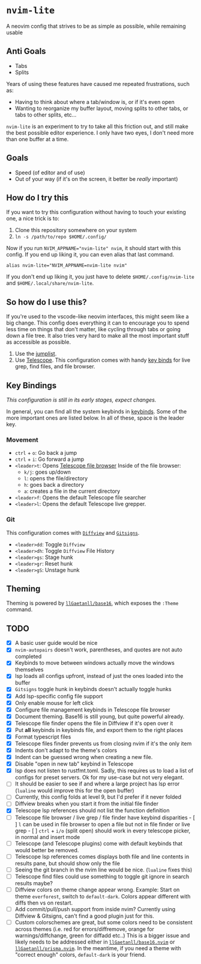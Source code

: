 # `nvim-lite`
A neovim config that strives to be as simple as possible, while remaining usable

## Anti Goals
- Tabs
- Splits

Years of using these features have caused me repeated frustrations, such as:
- Having to think about where a tab/window is, or if it's even open
- Wanting to reorganize my buffer layout, moving splits to other tabs, or tabs
to other splits, etc...

`nvim-lite` is an experiment to try to take all this friction out, and still
make the best possible editor experience. I only have two eyes, I don't need
more than one buffer at a time.

## Goals
- Speed (of editor and of use)
- Out of your way (if it's on the screen, it better be *really* important)

## How do I try this

If you want to try this configuration without having to touch your existing one,
a nice trick is to:

1. Clone this repository somewhere on your system
2. `ln -s /path/to/repo $HOME/.config/`

Now if you run `NVIM_APPNAME="nvim-lite" nvim`, it should start with this
config. If you end up liking it, you can even alias that last command.

```
alias nvim-lite="NVIM_APPNAME=nvim-lite nvim"
```

If you don't end up liking it, you just have to delete `$HOME/.config/nvim-lite`
and `$HOME/.local/share/nvim-lite`.

## So how do I use this?

If you're used to the vscode-like neovim interfaces, this might seem like a big
change. This config does everything it can to encourage you to spend less time
on things that don't matter, like cycling through tabs or going down a file
tree. It also tries very hard to make all the most important stuff as accessible
as possible.

1. Use the [jumplist](https://neovim.io/doc/user/motion.html#_8.-jumps).
2. Use [Telescope](https://github.com/nvim-telescope/telescope.nvim). This
   configuration comes with handy [key binds](#key_bindings) for live grep, find
   files, and file browser.

## Key Bindings

*This configuration is still in its early stages, expect changes.*

In general, you can find all the system keybinds in
[keybinds](./lua/config/keybinds.lua). Some of the more important ones are
listed below. In all of these, space is the leader key.

### Movement

- `ctrl` + `o`: Go back a jump
- `ctrl` + `i`: Go forward a jump
- `<leader>t`: Opens [Telescope file browser](https://github.com/nvim-telescope/telescope-file-browser.nvim)
  Inside of the file browser:
  - `k/j`: goes up/down
  - `l`: opens the file/directory
  - `h`: goes back a directory
  - `a`: creates a file in the current directory
- `<leader>f`: Opens the default Telescope file searcher
- `<leader>l`: Opens the default Telescope live grepper.

### Git

This configuration comes with
[`Diffview`](https://github.com/sindrets/diffview.nvim/) and
[`Gitsigns`](https://github.com/lewis6991/gitsigns.nvim).

- `<leader>dd`: Toggle `Diffview`
- `<leader>dh`: Toggle `Diffview` File History
- `<leader>gs`: Stage hunk
- `<leader>gr`: Reset hunk
- `<leader>gS`: Unstage hunk

## Theming

Theming is powered by [`llGaetanll/base16`](https://github.com/llGaetanll/base16.nvim), which exposes the `:Theme` command.

## TODO
- [x] A basic user guide would be nice
- [x] `nvim-autopairs` doesn't work, parentheses, and quotes are not auto completed
- [x] Keybinds to move between windows actually move the windows themselves
- [x] lsp loads all configs upfront, instead of just the ones loaded into the buffer
- [x] `Gitsigns` toggle hunk in keybinds doesn't actually toggle hunks
- [x] Add lsp-specific config file support
- [x] Only enable mouse for left click
- [x] Configure file management keybinds in Telescope file browser 
- [x] Document theming. Base16 is still young, but quite powerful already.
- [x] Telescope file finder opens the file in Diffview if it's open over it
- [x] Put **all** keybinds in keybinds file, and export them to the right places
- [x] Format typescript files
- [x] Telescope files finder prevents us from closing nvim if it's the only item
- [x] Indents don't adapt to the theme's colors
- [x] Indent can be guessed wrong when creating a new file.
- [x] Disable "open in new tab" keybind in Telescope
- [x] lsp does not listen to rustfmt.toml.
      Sadly, this requires us to load a list of configs for preset servers. Ok
      for my use-case but not very elegant.
- [ ] It should be easier to see if and where a large project has lsp error (`lualine` would improve this for the open buffer)
- [ ] Currently, this config folds at level 9, but I'd prefer if it never folded
- [ ] Diffview breaks when you start it from the initial file finder
- [x] Telescope lsp references should not list the function definition
- [ ] Telescope file browser / live grep / file finder have keybind disparities
      - [ ] `l` can be used in file browser to open a file but not in file finder or
        live grep
      - [ ] `ctrl` + `i/o` (split open) should work in every telescope picker, in normal and insert mode
- [ ] Telescope (and Telescope plugins) come with default keybinds that would
      better be removed.
- [ ] Telescope lsp references comes displays both file and line contents in results pane, but should show only the file
- [ ] Seeing the git branch in the nvim line would be nice. (`lualine` fixes this)
- [ ] Telescope find files could use something to toggle git ignore in search
      results maybe?
- [ ] Diffview colors on theme change appear wrong.
      Example: Start on theme `everforest`, switch to `default-dark`. Colors
      appear different with diffs then vs on restart.
- [ ] Add commit/pull/push support from inside nvim? Currently using Diffview &
      Gitsigns, can't find a good plugin just for this.
- [ ] Custom colorschemes are great, but some colors need to be consistent
      across themes (i.e. red for errors/diffremove, orange for
      warnings/diffchange, green for diffadd etc..) This is a bigger issue and
      likely needs to be addressed either in
      [`llGaetanll/base16.nvim`](https://github.com/llGaetanll/base16.nvim) or
      [`llGaetanll/prisma.nvim`](https://github.com/llGaetanll/prisma.nvim). In
      the meantime, if you need a theme with "correct enough" colors,
      `default-dark` is your friend.
